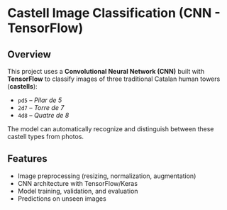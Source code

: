 # Castell Image Classification (CNN - TensorFlow)

## Overview
This project uses a **Convolutional Neural Network (CNN)** built with **TensorFlow** to classify images of three traditional Catalan human towers (**castells**):

- `pd5` – *Pilar de 5*
- `2d7` – *Torre de 7*
- `4d8` – *Quatre de 8*

The model can automatically recognize and distinguish between these castell types from photos.

## Features
- Image preprocessing (resizing, normalization, augmentation)
- CNN architecture with TensorFlow/Keras
- Model training, validation, and evaluation
- Predictions on unseen images
